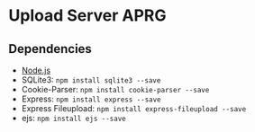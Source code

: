 # Upload Server APRG

## Dependencies
- [Node.js](https://nodejs.org/en/download/)
- SQLite3: ```npm install sqlite3 --save```
- Cookie-Parser: ```npm install cookie-parser --save```
- Express: ```npm install express --save```
- Express Fileupload: ```npm install express-fileupload --save```
- ejs: ```npm install ejs --save```
